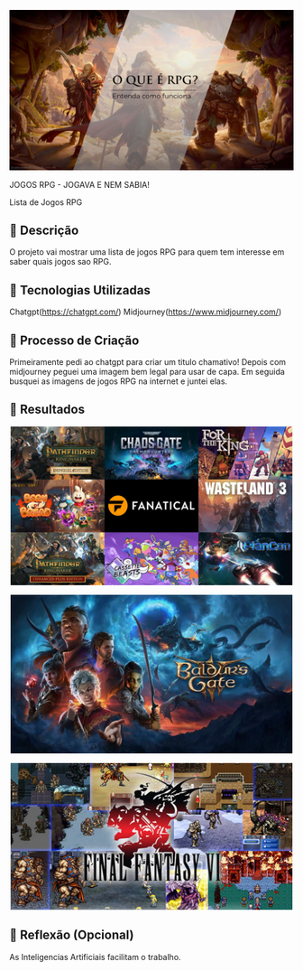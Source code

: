 <p align="center">
<img 
    src="capa rpg.png"
    width="800"
/>
</p>

JOGOS RPG - JOGAVA E NEM SABIA!



Lista de Jogos RPG

## 📒 Descrição
O projeto vai mostrar uma lista de jogos RPG para quem tem interesse em saber quais jogos sao RPG.

## 🤖 Tecnologias Utilizadas
Chatgpt(https://chatgpt.com/)
Midjourney(https://www.midjourney.com/)

## 🧐 Processo de Criação
Primeiramente pedi ao chatgpt para criar um titulo chamativo!
Depois com midjourney peguei uma imagem bem legal para usar de capa.
Em seguida busquei as imagens de jogos RPG na internet e juntei elas.
## 🚀 Resultados
<p align="center">
<img 
    src="jogos rpg.jpeg"
    width="500"
/>
</p>
<p align="center">
<img 
    src="jogo.jpeg"
    width="500"
/>
</p>
<p align="center">
<img 
    src="jogo 2.jpeg"
    width="500"
/>
</p>

## 💭 Reflexão (Opcional)
As Inteligencias Artificiais facilitam o trabalho.


